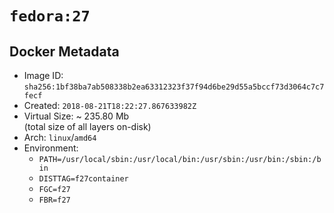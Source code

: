 # `fedora:27`

## Docker Metadata

- Image ID: `sha256:1bf38ba7ab508338b2ea63312323f37f94d6be29d55a5bccf73d3064c7c7fecf`
- Created: `2018-08-21T18:22:27.867633982Z`
- Virtual Size: ~ 235.80 Mb  
  (total size of all layers on-disk)
- Arch: `linux`/`amd64`
- Environment:
  - `PATH=/usr/local/sbin:/usr/local/bin:/usr/sbin:/usr/bin:/sbin:/bin`
  - `DISTTAG=f27container`
  - `FGC=f27`
  - `FBR=f27`
